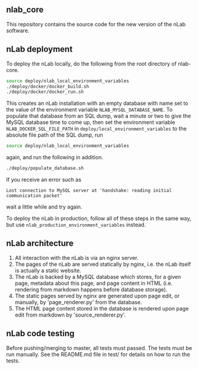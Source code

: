nlab_core
---------

This repository contains the source code for the new version of the
nLab software.

nLab deployment
---------------

To deploy the nLab locally, do the following from the root directory of
nlab-core.

```bash
source deploy/nlab_local_environment_variables
./deploy/docker/docker_build.sh
./deploy/docker/docker_run.sh
```

This creates an nLab installation with an empty database with name set to the
value of the environment variable `NLAB_MYSQL_DATABASE_NAME`. To populate that
database from an SQL dump, wait a minute or two to give the MySQL database time
to come up, then set the environment variable `NLAB_DOCKER_SQL_FILE_PATH` in
`deploy/local_environment_variables` to the absolute file path of the SQL dump,
run

```bash
source deploy/nlab_local_environment_variables
```

again, and run the following in addition.

```bash
./deploy/populate_database.sh
```

If you receive an error such as

```
Lost connection to MySQL server at 'handshake: reading initial communication packet'
```

wait a little while and try again.

To deploy the nLab in production, follow all of these steps in the same way, but
use `nlab_production_environment_variables` instead.

nLab architecture
-----------------

1. All interaction with the nLab is via an nginx server.
2. The pages of the nLab are served statically by nginx, i.e. the nLab
itself is actually a static website.
3. The nLab is backed by a MySQL database which stores, for a given page,
metadata about this page, and page content in HTML (i.e. rendering from markdown
happens before database storage).
4. The static pages served by nginx are generated upon page edit, or manually,
by 'page_renderer.py' from the database.
5. The HTML page content stored in the database is rendered upon page edit from
markdown by 'source_renderer.py'.

nLab code testing
-----------------

Before pushing/merging to master, all tests must passed. The tests must be run
manually. See the README.md file in test/ for details on how to run the tests.
